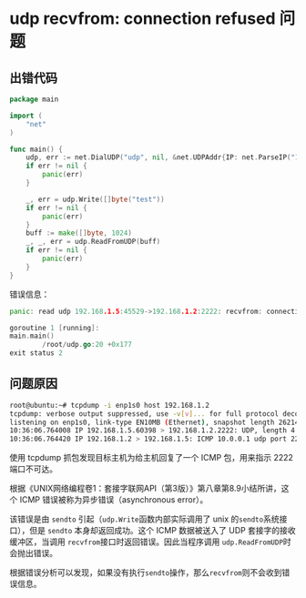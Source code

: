 # udp recvfrom: connection refused 问题

## 出错代码

```go
package main

import (
	"net"
)

func main() {
    udp, err := net.DialUDP("udp", nil, &net.UDPAddr{IP: net.ParseIP("192.168.1.2"),Port: 2222})
	if err != nil {
		panic(err)
	}

	_, err = udp.Write([]byte("test"))
	if err != nil {
		panic(err)
	}
	buff := make([]byte, 1024)
	_, _, err = udp.ReadFromUDP(buff)
	if err != nil {
		panic(err)
	}
}
```

错误信息：

```go
panic: read udp 192.168.1.5:45529->192.168.1.2:2222: recvfrom: connection refused

goroutine 1 [running]:
main.main()
        /root/udp.go:20 +0x177
exit status 2
```

## 问题原因

```bash
root@ubuntu:~# tcpdump -i enp1s0 host 192.168.1.2
tcpdump: verbose output suppressed, use -v[v]... for full protocol decode
listening on enp1s0, link-type EN10MB (Ethernet), snapshot length 262144 bytes
10:36:06.764008 IP 192.168.1.5.60398 > 192.168.1.2.2222: UDP, length 4
10:36:06.764420 IP 192.168.1.2 > 192.168.1.5: ICMP 10.0.0.1 udp port 2222 unreachable, length 40
```

使用 tcpdump 抓包发现目标主机为给主机回复了一个 ICMP 包，用来指示 2222 端口不可达。

根据《UNIX网络编程卷1：套接字联网API（第3版）》第八章第8.9小结所讲，这个 ICMP 错误被称为异步错误（asynchronous error）。

该错误是由 `sendto` 引起（`udp.Write`函数内部实际调用了 unix 的`sendto`系统接口），但是 `sendto` 本身却返回成功。这个 ICMP 数据被送入了 UDP 套接字的接收缓冲区，当调用 `recvfrom`接口时返回错误。因此当程序调用 `udp.ReadFromUDP`时会抛出错误。

根据错误分析可以发现，如果没有执行`sendto`操作，那么`recvfrom`则不会收到错误信息。